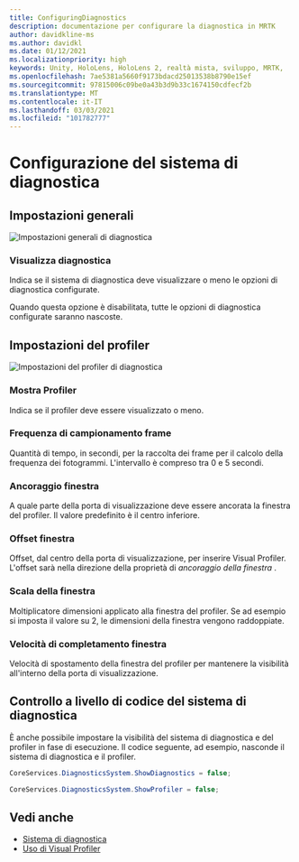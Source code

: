 ```yaml
---
title: ConfiguringDiagnostics
description: documentazione per configurare la diagnostica in MRTK
author: davidkline-ms
ms.author: davidkl
ms.date: 01/12/2021
ms.localizationpriority: high
keywords: Unity, HoloLens, HoloLens 2, realtà mista, sviluppo, MRTK,
ms.openlocfilehash: 7ae5381a5660f9173bdacd25013538b8790e15ef
ms.sourcegitcommit: 97815006c09be0a43b3d9b33c1674150cdfecf2b
ms.translationtype: MT
ms.contentlocale: it-IT
ms.lasthandoff: 03/03/2021
ms.locfileid: "101782777"
---
```

# <a name="configuring-the-diagnostics-system"></a>Configurazione del sistema di diagnostica

## <a name="general-settings"></a>Impostazioni generali

![Impostazioni generali di diagnostica](../Images/Diagnostics/DiagnosticsGeneralSettings.png)

### <a name="show-diagnostics"></a>Visualizza diagnostica

Indica se il sistema di diagnostica deve visualizzare o meno le opzioni di diagnostica configurate.

Quando questa opzione è disabilitata, tutte le opzioni di diagnostica configurate saranno nascoste.

## <a name="profiler-settings"></a>Impostazioni del profiler

![Impostazioni del profiler di diagnostica](../Images/Diagnostics/DiagnosticsProfilerSettings.png)

### <a name="show-profiler"></a>Mostra Profiler

Indica se il profiler deve essere visualizzato o meno.

### <a name="frame-sample-rate"></a>Frequenza di campionamento frame

Quantità di tempo, in secondi, per la raccolta dei frame per il calcolo della frequenza dei fotogrammi. L'intervallo è compreso tra 0 e 5 secondi.

### <a name="window-anchor"></a>Ancoraggio finestra

A quale parte della porta di visualizzazione deve essere ancorata la finestra del profiler. Il valore predefinito è il centro inferiore.

### <a name="window-offset"></a>Offset finestra

Offset, dal centro della porta di visualizzazione, per inserire Visual Profiler. L'offset sarà nella direzione della proprietà di *ancoraggio della finestra* .

### <a name="window-scale"></a>Scala della finestra

Moltiplicatore dimensioni applicato alla finestra del profiler. Se ad esempio si imposta il valore su 2, le dimensioni della finestra vengono raddoppiate.

### <a name="window-follow-speed"></a>Velocità di completamento finestra

Velocità di spostamento della finestra del profiler per mantenere la visibilità all'interno della porta di visualizzazione.

## <a name="programmatically-controlling-the-diagnostics-system"></a>Controllo a livello di codice del sistema di diagnostica

È anche possibile impostare la visibilità del sistema di diagnostica e del profiler in fase di esecuzione. Il codice seguente, ad esempio, nasconde il sistema di diagnostica e il profiler.

```c#
CoreServices.DiagnosticsSystem.ShowDiagnostics = false;

CoreServices.DiagnosticsSystem.ShowProfiler = false;
```

## <a name="see-also"></a>Vedi anche

- [Sistema di diagnostica](DiagnosticsSystemGettingStarted.md)
- [Uso di Visual Profiler](UsingVisualProfiler.md)
